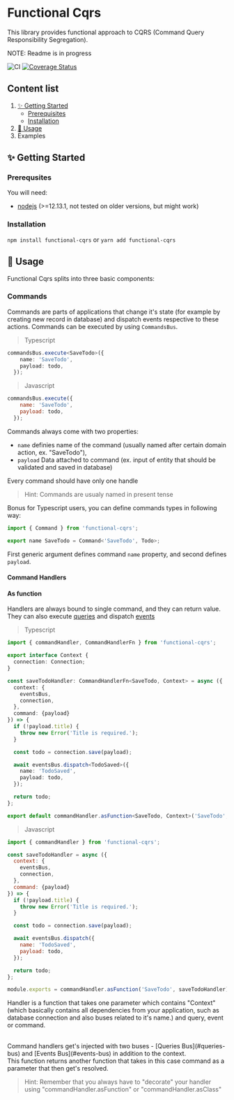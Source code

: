 # Functional Cqrs

This library provides functional approach to CQRS (Command Query Responsibility Segregation).

NOTE: Readme is in progress

![CI](https://github.com/TheUnderScorer/functional-cqrs/workflows/CI/badge.svg)
[![Coverage Status](https://coveralls.io/repos/github/TheUnderScorer/functional-cqrs/badge.svg?branch=master)](https://coveralls.io/github/TheUnderScorer/functional-cqrs?branch=master)

## Content list

1. [✨ Getting Started](#-getting-started)
    - [Prerequisites](#prerequisites)
    - [Installation](#installation)
2. [🚀 Usage](#-usage)
3. Examples


## ✨ Getting Started

### Prerequsites

You will need:
- [nodejs](https://nodejs.org/en/) (>=12.13.1, not tested on older versions, but might work)

### Installation

`npm install functional-cqrs` or `yarn add functional-cqrs`

## 🚀 Usage

Functional Cqrs splits into three basic components:

### Commands

Commands are parts of applications that change it's state (for example by creating new record in database) and dispatch events respective to these actions. Commands can be executed by using `CommandsBus`.

> Typescript

```typescript
commandsBus.execute<SaveTodo>({
    name: 'SaveTodo',
    payload: todo,
  });
```

> Javascript

```javascript
commandsBus.execute({
    name: 'SaveTodo',
    payload: todo,
  });
```

Commands always come with two properties: 
- `name` definies name of the command (usually named after certain domain action, ex. "SaveTodo"),
- `payload` Data attached to command (ex. input of entity that should be validated and saved in database)

Every command should have only one handle

>Hint: Commands are usualy named in present tense

Bonus for Typescript users, you can define commands types in following way:

```typescript
import { Command } from 'functional-cqrs';

export name SaveTodo = Command<'SaveTodo', Todo>;
```

First generic argument defines command `name` property, and second defines `payload`. 

#### Command Handlers

#### As function

Handlers are always bound to single command, and they can return value. They can also execute [queries](#queries) and dispatch [events](#events.)

>Typescript

```typescript
import { commandHandler, CommandHandlerFn } from 'functional-cqrs';

export interface Context {
  connection: Connection;
}

const saveTodoHandler: CommandHandlerFn<SaveTodo, Context> = async ({
  context: {
    eventsBus,
    connection,  
  },
  command: {payload}
}) => {
  if (!payload.title) {
    throw new Error('Title is required.');
  }

  const todo = connection.save(payload);

  await eventsBus.dispatch<TodoSaved>({
    name: 'TodoSaved',
    payload: todo,
  });

  return todo;
};

export default commandHandler.asFunction<SaveTodo, Context>('SaveTodo', saveTodoHandler);
```

>Javascript

```javascript
import { commandHandler } from 'functional-cqrs';

const saveTodoHandler = async ({
  context: {
    eventsBus,
    connection,  
  },
  command: {payload}
}) => {
  if (!payload.title) {
    throw new Error('Title is required.');
  }

  const todo = connection.save(payload);

  await eventsBus.dispatch({
    name: 'TodoSaved',
    payload: todo,
  });

  return todo;
};

module.exports = commandHandler.asFunction('SaveTodo', saveTodoHandler);
```

Handler is a function that takes one parameter which contains "Context" (which basically contains all dependencies from your application, such as database connection and also buses related to it's name.) and query, event or command.

<br>
Command handlers get's injected with two buses - [Queries Bus](#queries-bus) and [Events Bus](#events-bus) in addition to the context.
<br>
This function returns another function that takes in this case command as a parameter that then get's resolved.

> Hint: Remember that you always have to "decorate" your handler using "commandHandler.asFunction" or "commandHandler.asClass"
